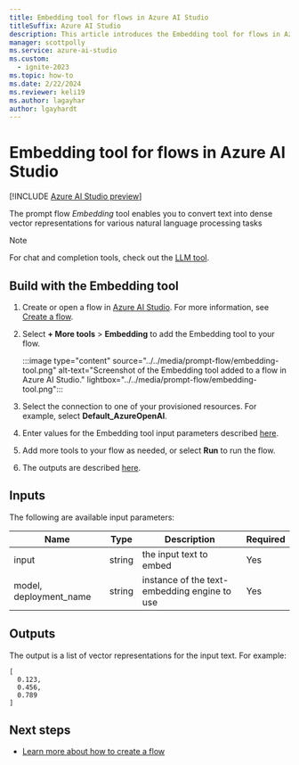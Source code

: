 ```yaml
---
title: Embedding tool for flows in Azure AI Studio
titleSuffix: Azure AI Studio
description: This article introduces the Embedding tool for flows in Azure AI Studio.
manager: scottpolly
ms.service: azure-ai-studio
ms.custom:
  - ignite-2023
ms.topic: how-to
ms.date: 2/22/2024
ms.reviewer: keli19
ms.author: lagayhar
author: lgayhardt
---
```


# Embedding tool for flows in Azure AI Studio

[!INCLUDE [Azure AI Studio preview](../../includes/preview-ai-studio.md)]

The prompt flow *Embedding* tool enables you to convert text into dense vector representations for various natural language processing tasks

> [!NOTE]
> For chat and completion tools, check out the [LLM tool](llm-tool.md).

## Build with the Embedding tool

1. Create or open a flow in [Azure AI Studio](https://ai.azure.com). For more information, see [Create a flow](../flow-develop.md).
1. Select **+ More tools** > **Embedding** to add the Embedding tool to your flow.

    :::image type="content" source="../../media/prompt-flow/embedding-tool.png" alt-text="Screenshot of the Embedding tool added to a flow in Azure AI Studio." lightbox="../../media/prompt-flow/embedding-tool.png":::

1. Select the connection to one of your provisioned resources. For example, select **Default_AzureOpenAI**.
1. Enter values for the Embedding tool input parameters described [here](#inputs).
1. Add more tools to your flow as needed, or select **Run** to run the flow.
1. The outputs are described [here](#outputs).


## Inputs

The following are available input parameters:

| Name                   | Type        | Description                                                                             | Required |
|------------------------|-------------|-----------------------------------------------------------------------------------------|----------|
| input                  | string      | the input text to embed                                                                 | Yes      |
| model, deployment_name | string      | instance of the text-embedding engine to use                                            | Yes      |

## Outputs

The output is a list of vector representations for the input text. For example:

```
[
  0.123,
  0.456,
  0.789
]
```

## Next steps

- [Learn more about how to create a flow](../flow-develop.md)


